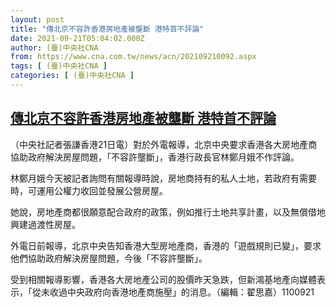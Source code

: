 ```yaml
---
layout: post
title: "傳北京不容許香港房地產被壟斷 港特首不評論"
date: 2021-09-21T05:04:02.000Z
author: (臺)中央社CNA
from: https://www.cna.com.tw/news/acn/202109210092.aspx
tags: [ (臺)中央社CNA ]
categories: [ (臺)中央社CNA ]
---
```

<!--1632200642000-->
[傳北京不容許香港房地產被壟斷 港特首不評論](https://www.cna.com.tw/news/acn/202109210092.aspx)
------

<div>
<div></div><div class="paragraph"><p>（中央社記者張謙香港21日電）對於外電報導，北京中央要求香港各大房地產商協助政府解決房屋問題，「不容許壟斷」，香港行政長官林鄭月娥不作評論。</p><p>林鄭月娥今天被記者詢問有關報導時說，房地商持有的私人土地，若政府有需要時，可運用公權力收回並發展公營房屋。</p><p>她說，房地產商都很願意配合政府的政策，例如推行土地共享計畫，以及無償借地興建過渡性房屋。</p><p>外電日前報導，北京中央告知香港大型房地產商，香港的「遊戲規則已變」，要求他們協助政府解決房屋問題，今後「不容許壟斷」。</p><p>受到相關報導影響，香港各大房地產公司的股價昨天急跌，但新鴻基地產向媒體表示，「從未收過中央政府向香港地產商施壓」的消息。（編輯：翟思嘉）1100921</p></div>
</div>

